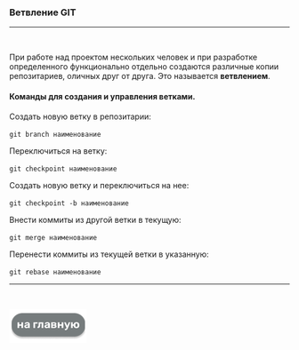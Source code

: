 ### Ветвление GIT 
---
<br>

При работе над проектом нескольких человек и при разработке определенного функционально отдельно создаются различные копии репозитариев, оличных друг от друга. Это называется **ветвлением**.

#### Команды для создания и управления ветками.

Создать новую ветку в репозитарии:

`git branch наименование`

Переключиться на ветку:

`git checkpoint наименование`

Создать новую ветку и переключиться на нее:

`git checkpoint -b наименование`

Внести коммиты из другой ветки в текущую:

`git merge наименование`

Перенести коммиты из текущей ветки в указанную:

`git rebase наименование`

---

<br>

[![на Главную](./assets/mainpage.png)](./readme.md)